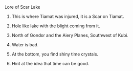 Lore of Scar Lake



1. This is where Tiamat was injured, it is a Scar on Tiamat.



2. Hole like lake with the blight coming from it.



3. North of Gondor and the Aiery Planes, Southwest of Kubi.



4. Water is bad.



5. At the bottom, you find shiny time crystals.



6. Hint at the idea that time can be good.

